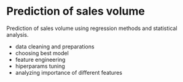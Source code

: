 # Prediction of sales volume
Prediction of sales volume using regression methods and statistical analysis.

- data cleaning and preparations
- choosing best model
- feature engineering
- hiperparams tuning
- analyzing importance of different features
